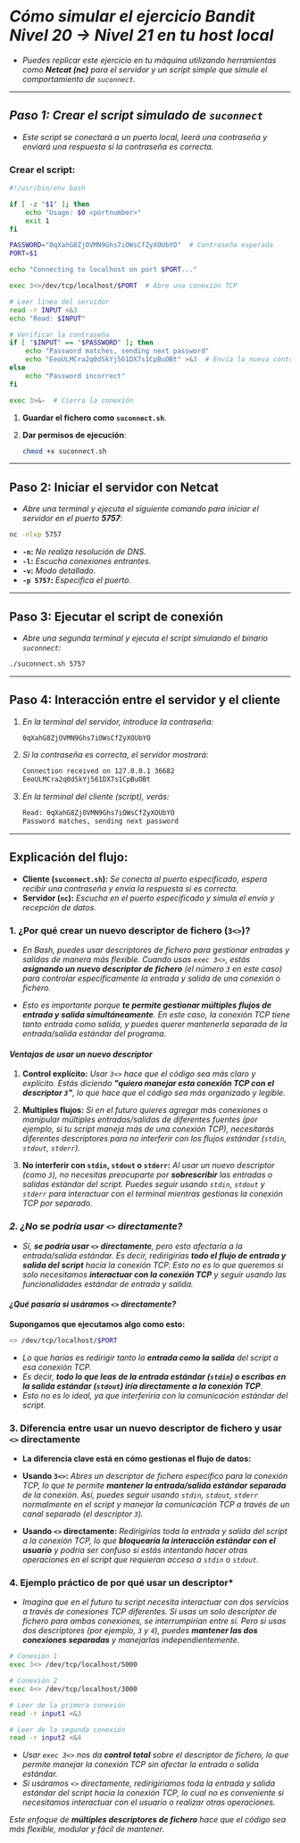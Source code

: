<!-- Autor: Daniel Benjamin Perez Morales -->
<!-- GitHub: https://github.com/DanielBenjaminPerezMoralesDev13 -->
<!-- Gitlab: https://gitlab.com/DanielBenjaminPerezMoralesDev13 -->
<!-- Correo electrónico: danielperezdev@proton.me -->

# ***Cómo simular el ejercicio Bandit Nivel 20 → Nivel 21 en tu host local***

- *Puedes replicar este ejercicio en tu máquina utilizando herramientas como **Netcat (nc)** para el servidor y un script simple que simule el comportamiento de `suconnect`.*

---

## ***Paso 1: Crear el script simulado de `suconnect`***

- *Este script se conectará a un puerto local, leerá una contraseña y enviará una respuesta si la contraseña es correcta.*

### **Crear el script:**

```bash
#!/usr/bin/env bash

if [ -z "$1" ]; then
    echo "Usage: $0 <portnumber>"
    exit 1
fi

PASSWORD="0qXahG8ZjOVMN9Ghs7iOWsCfZyXOUbYO"  # Contraseña esperada
PORT=$1

echo "Connecting to localhost on port $PORT..."

exec 3<>/dev/tcp/localhost/$PORT  # Abre una conexión TCP

# Leer línea del servidor
read -r INPUT <&3
echo "Read: $INPUT"

# Verificar la contraseña
if [ "$INPUT" == "$PASSWORD" ]; then
    echo "Password matches, sending next password"
    echo "EeoULMCra2q0dSkYj561DX7s1CpBuOBt" >&3  # Envía la nueva contraseña
else
    echo "Password incorrect"
fi

exec 3>&-  # Cierra la conexión
```

1. **Guardar el fichero como `suconnect.sh`**.
2. **Dar permisos de ejecución**:

   ```bash
   chmod +x suconnect.sh
   ```

---

## **Paso 2: Iniciar el servidor con Netcat**

- *Abre una terminal y ejecuta el siguiente comando para iniciar el servidor en el puerto **5757**:*

```bash
nc -nlvp 5757
```

- **`-n`:** *No realiza resolución de DNS.*
- **`-l`:** *Escucha conexiones entrantes.*
- **`-v`:** *Modo detallado.*
- **`-p 5757`:** *Especifica el puerto.*

---

## **Paso 3: Ejecutar el script de conexión**

- *Abre una segunda terminal y ejecuta el script simulando el binario `suconnect`:*

```bash
./suconnect.sh 5757
```

---

## **Paso 4: Interacción entre el servidor y el cliente**

1. *En la terminal del servidor, introduce la contraseña:*

   ```bash
   0qXahG8ZjOVMN9Ghs7iOWsCfZyXOUbYO
   ```

2. *Si la contraseña es correcta, el servidor mostrará:*

   ```bash
   Connection received on 127.0.0.1 36682
   EeoULMCra2q0dSkYj561DX7s1CpBuOBt
   ```

3. *En la terminal del cliente (script), verás:*

   ```bash
   Read: 0qXahG8ZjOVMN9Ghs7iOWsCfZyXOUbYO
   Password matches, sending next password
   ```

---

## **Explicación del flujo:**

- **Cliente (`suconnect.sh`):** *Se conecta al puerto especificado, espera recibir una contraseña y envía la respuesta si es correcta.*
- **Servidor (`nc`):** *Escucha en el puerto especificado y simula el envío y recepción de datos.*

### **1. ¿Por qué crear un nuevo descriptor de fichero (`3<>`)?**

- *En Bash, puedes usar descriptores de fichero para gestionar entradas y salidas de manera más flexible. Cuando usas `exec 3<>`, estás **asignando un nuevo descriptor de fichero** (el número `3` en este caso) para controlar específicamente la entrada y salida de una conexión o fichero.*

- *Esto es importante porque **te permite gestionar múltiples flujos de entrada y salida simultáneamente**. En este caso, la conexión TCP tiene tanto entrada como salida, y puedes querer mantenerla separada de la entrada/salida estándar del programa.*

#### ***Ventajas de usar un nuevo descriptor***

1. **Control explícito:** *Usar `3<>` hace que el código sea más claro y explícito. Estás diciendo **"quiero manejar esta conexión TCP con el descriptor `3`"**, lo que hace que el código sea más organizado y legible.*

2. **Multiples flujos:** *Si en el futuro quieres agregar más conexiones o manipular múltiples entradas/salidas de diferentes fuentes (por ejemplo, si tu script maneja más de una conexión TCP), necesitarás diferentes descriptores para no interferir con los flujos estándar (`stdin`, `stdout`, `stderr`).*

3. **No interferir con `stdin`, `stdout` o `stderr`:** *Al usar un nuevo descriptor (como `3`), no necesitas preocuparte por **sobrescribir** las entradas o salidas estándar del script. Puedes seguir usando `stdin`, `stdout` y `stderr` para interactuar con el terminal mientras gestionas la conexión TCP por separado.*

### ***2. ¿No se podría usar `<>` directamente?***

- *Sí, **se podría usar `<>` directamente**, pero esto afectaría a la entrada/salida estándar. Es decir, redirigirías **todo el flujo de entrada y salida del script** hacia la conexión TCP. Esto no es lo que queremos si solo necesitamos **interactuar con la conexión TCP** y seguir usando las funcionalidades estándar de entrada y salida.*

#### ***¿Qué pasaría si usáramos `<>` directamente?***

**Supongamos que ejecutamos algo como esto:**

```bash
<> /dev/tcp/localhost/$PORT
```

- *Lo que harías es redirigir tanto la **entrada como la salida** del script a esa conexión TCP.*
- *Es decir, **todo lo que leas de la entrada estándar (`stdin`) o escribas en la salida estándar (`stdout`) iría directamente a la conexión TCP**.*
- *Esto no es lo ideal, ya que interferiría con la comunicación estándar del script.*

### 3. **Diferencia entre usar un nuevo descriptor de fichero y usar `<>` directamente**

- **La diferencia clave está en cómo gestionas el flujo de datos:**

- **Usando `3<>`:** *Abres un descriptor de fichero específico para la conexión TCP, lo que te permite **mantener la entrada/salida estándar separada** de la conexión. Así, puedes seguir usando `stdin`, `stdout`, `stderr` normalmente en el script y manejar la comunicación TCP a través de un canal separado (el descriptor `3`).*
  
- **Usando `<>` directamente:** *Redirigirías toda la entrada y salida del script a la conexión TCP, lo que **bloquearía la interacción estándar con el usuario** y podría ser confuso si estás intentando hacer otras operaciones en el script que requieran acceso a `stdin` o `stdout`.*

### **4. Ejemplo práctico de por qué usar un descriptor***

- *Imagina que en el futuro tu script necesita interactuar con dos servicios a través de conexiones TCP diferentes. Si usas un solo descriptor de fichero para ambas conexiones, se interrumpirían entre sí. Pero si usas dos descriptores (por ejemplo, `3` y `4`), puedes **mantener las dos conexiones separadas** y manejarlas independientemente.*

```bash
# Conexión 1
exec 3<> /dev/tcp/localhost/5000

# Conexión 2
exec 4<> /dev/tcp/localhost/3000

# Leer de la primera conexión
read -r input1 <&3

# Leer de la segunda conexión
read -r input2 <&4
```

- *Usar `exec 3<>` nos da **control total** sobre el descriptor de fichero, lo que permite manejar la conexión TCP sin afectar la entrada o salida estándar.*
- *Si usáramos `<>` directamente, redirigiríamos toda la entrada y salida estándar del script hacia la conexión TCP, lo cual no es conveniente si necesitamos interactuar con el usuario o realizar otras operaciones.*

*Este enfoque de **múltiples descriptores de fichero** hace que el código sea más flexible, modular y fácil de mantener.*
